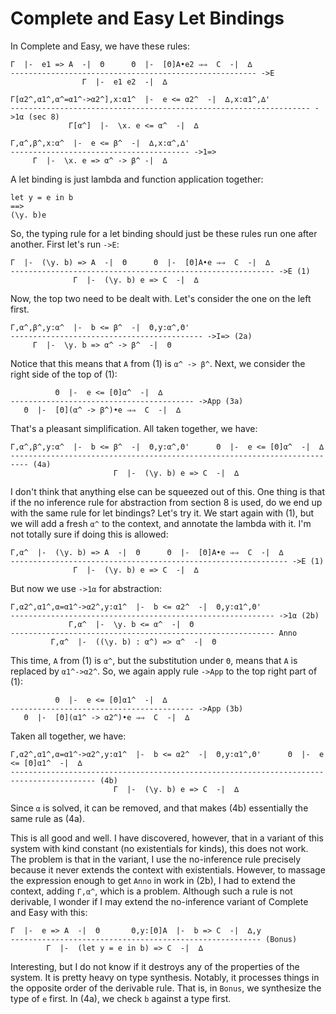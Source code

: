 # Complete and Easy Let Bindings

In Complete and Easy, we have these rules:

    Γ  |-  e1 => A  -|  Θ      Θ  |-  [Θ]A•e2 ⇒⇒  C  -|  ∆
    ------------------------------------------------------- ->E
                    Γ  |-  e1 e2  -|  ∆

    Γ[α2^,α1^,α^=α1^->α2^],x:α1^  |-  e <= α2^  -|  ∆,x:α1^,∆'
    ------------------------------------------------------------------- ->1α (sec 8)
                 Γ[α^]  |-  \x. e <= α^  -|  ∆

    Γ,α^,β^,x:α^  |-  e <= β^  -|  ∆,x:α^,∆'
    ---------------------------------------- ->1=>
         Γ  |-  \x. e => α^ -> β^ -|  ∆

A let binding is just lambda and function application together:

    let y = e in b
    ==>
    (\y. b)e

So, the typing rule for a let binding should just be these rules run
one after another. First let's run `->E`:

    Γ  |-  (\y. b) => A  -|  Θ      Θ  |-  [Θ]A•e ⇒⇒  C  -|  ∆
    ----------------------------------------------------------- ->E (1)
                  Γ  |-  (\y. b) e => C  -|  ∆

Now, the top two need to be dealt with. Let's consider the one
on the left first.

    Γ,α^,β^,y:α^  |-  b <= β^  -|  Θ,y:α^,Θ'
    ------------------------------------------- ->I=> (2a)
         Γ  |-  \y. b => α^ -> β^  -|  Θ

Notice that this means that `A` from (1) is `α^ -> β^`. Next, we consider
the right side of the top of (1):

    
              Θ  |-  e <= [Θ]α^  -|  ∆
    ----------------------------------------- ->App (3a)
       Θ  |-  [Θ](α^ -> β^)•e ⇒⇒  C  -|  ∆

That's a pleasant simplification. All taken together, we have:

    Γ,α^,β^,y:α^  |-  b <= β^  -|  Θ,y:α^,Θ'      Θ  |-  e <= [Θ]α^  -|  ∆
    -------------------------------------------------------------------------- (4a)
                           Γ  |-  (\y. b) e => C  -|  ∆

I don't think that anything else can be squeezed out of this. One thing
is that if the no inference rule for abstraction from section 8 is used,
do we end up with the same rule for let bindings? Let's try it. We start
again with (1), but we will add a fresh `α^` to the context, and annotate
the lambda with it. I'm not totally sure if doing this is allowed:

    Γ,α^  |-  (\y. b) => A  -|  Θ      Θ  |-  [Θ]A•e ⇒⇒  C  -|  ∆
    -------------------------------------------------------------- ->E (1)
                  Γ  |-  (\y. b) e => C  -|  ∆

But now we use `->1α` for abstraction:

    Γ,α2^,α1^,α=α1^->α2^,y:α1^  |-  b <= α2^  -|  Θ,y:α1^,Θ'
    ----------------------------------------------------------- ->1α (2b)
                 Γ,α^  |-  \y. b <= α^  -|  Θ
    ----------------------------------------------------------- Anno
             Γ,α^  |-  ((\y. b) : α^) => α^  -|  Θ

This time, `A` from (1) is `α^`, but the substitution under `Θ`,
means that `A` is replaced by `α1^->α2^`. So, we again apply
rule `->App` to the top right part of (1):

              Θ  |-  e <= [Θ]α1^  -|  ∆
    ----------------------------------------- ->App (3b)
       Θ  |-  [Θ](α1^ -> α2^)•e ⇒⇒  C  -|  ∆

Taken all together, we have:


    Γ,α2^,α1^,α=α1^->α2^,y:α1^  |-  b <= α2^  -|  Θ,y:α1^,Θ'      Θ  |-  e <= [Θ]α1^  -|  ∆
    ----------------------------------------------------------------------------------------- (4b)
                           Γ  |-  (\y. b) e => C  -|  ∆

Since `α` is solved, it can be removed, and that makes (4b) essentially
the same rule as (4a).

This is all good and well. I have discovered, however, that in a variant of
this system with kind constant (no existentials for kinds), this does not
work. The problem is that in the variant, I use the no-inference rule precisely
because it never extends the context with existentials. However, to massage
the expression enough to get `Anno` in work in (2b), I had to extend the
context, adding `Γ,α^`, which is a problem. Although such a rule is not
derivable, I wonder if I may extend the no-inference variant of
Complete and Easy with this:

    Γ  |-  e => A  -|  Θ       Θ,y:[Θ]A  |-  b => C  -|  ∆,y
    -------------------------------------------------------- (Bonus)
            Γ  |-  (let y = e in b) => C  -|  ∆

Interesting, but I do not know if it destroys any of the properties of the
system. It is pretty heavy on type synthesis. Notably, it processes things
in the opposite order of the derivable rule. That is, in `Bonus`, we
synthesize the type of `e` first. In (4a), we check `b` against a type
first.
